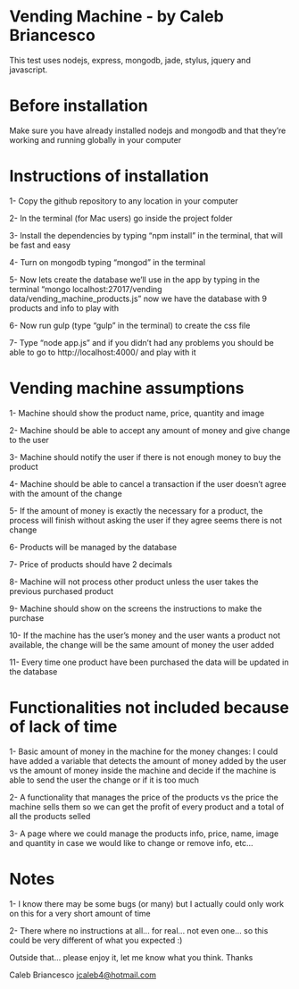 # Vending Machine - by Caleb Briancesco

This test uses nodejs, express, mongodb, jade, stylus, jquery and javascript.



# Before installation

Make sure you have already installed nodejs and mongodb and that they’re working and running globally in your computer



# Instructions of installation

1-	Copy the github repository to any location in your computer

2-	In the terminal (for Mac users) go inside the project folder

3-	Install the dependencies by typing “npm install” in the terminal, that will be fast and easy

4-	Turn on mongodb typing “mongod” in the terminal

5-	Now lets create the database we’ll use in the app by typing in the terminal “mongo localhost:27017/vending data/vending_machine_products.js” now we have the database with 9 products and info to play with

6-	Now run gulp (type “gulp” in the terminal) to create the css file 

7-	Type “node app.js” and if you didn’t had any problems you should be able to go to http://localhost:4000/ and play with it



# Vending machine assumptions

1-	Machine should show the product name, price, quantity and image

2-	Machine should be able to accept any amount of money and give change to the user

3-	Machine should notify the user if there is not enough money to buy the product

4-	Machine should be able to cancel a transaction if the user doesn’t agree with the amount of the change

5-	If the amount of money is exactly the necessary for a product, the process will finish without asking the user if they agree seems there is not change 

6-	Products will be managed by the database 

7-	Price of products should have 2 decimals 

8-	Machine will not process other product unless the user takes the previous purchased product

9-	Machine should show on the screens the instructions to make the purchase 

10-	If the machine has the user’s money and the user wants a product not available, the change will be the same amount of money the user added

11-	Every time one product have been purchased the data will be updated in the database




# Functionalities not included because of lack of time

1-	Basic amount of money in the machine for the money changes: I could have added a variable that detects the amount of money added by the user vs the amount of money inside the machine and decide if the machine is able to send the user the change or if it is too much

2-	A functionality that manages the price of the products vs the price the machine sells them so we can get the profit of every product and a total of all the products selled

3-	A page where we could manage the products info, price, name, image and quantity in case  we would like to change or remove info, etc… 


# Notes

1- I know there may be some bugs (or many) but I actually could only work on this for a very short amount of time

2- There where no instructions at all... for real... not even one... so this could be very different of what you expected :)




Outside that... please enjoy it, let me know what you think.
Thanks

Caleb Briancesco
jcaleb4@hotmail.com



